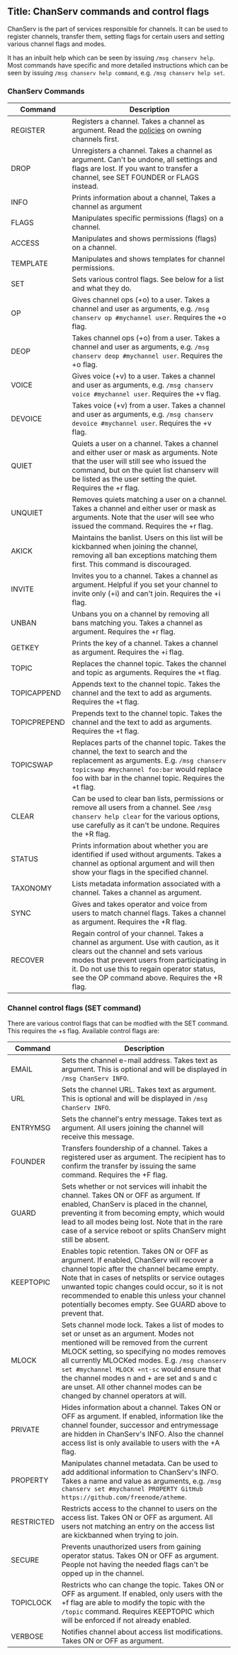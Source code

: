 Title: ChanServ commands and control flags
---
ChanServ is the part of services responsible for channels. It can be used to register channels, transfer them, setting flags for certain users and setting various channel flags and modes.

It has an inbuilt help which can be seen by issuing `/msg chanserv help`. Most commands have specific and more detailed instructions which can be seen by issuing `/msg chanserv help command`, e.g. `/msg chanserv help set`.

### ChanServ Commands
| Command      | Description |
| -------      | ----------- |
| REGISTER     | Registers a channel. Takes a channel as argument. Read the [policies](pages/policies) on owning channels first. |
| DROP         | Unregisters a channel. Takes a channel as argument. Can't be undone, all settings and flags are lost. If you want to transfer a channel, see SET FOUNDER or FLAGS instead. |
| INFO         | Prints information about a channel, Takes a channel as argument |
| FLAGS        | Manipulates specific permissions (flags) on a channel. |
| ACCESS       | Manipulates and shows permissions (flags) on a channel. |
| TEMPLATE     | Manipulates and shows templates for channel permissions. |
| SET          | Sets various control flags. See below for a list and what they do. |
| OP           | Gives channel ops (+o) to a user. Takes a channel and user as arguments, e.g. `/msg chanserv op #mychannel user`. Requires the +o flag. |
| DEOP         | Takes channel ops (+o) from a user. Takes a channel and user as arguments, e.g. `/msg chanserv deop #mychannel user`. Requires the +o flag. |
| VOICE        | Gives voice (+v) to a user. Takes a channel and user as arguments, e.g. `/msg chanserv voice #mychannel user`. Requires the +v flag. |
| DEVOICE      | Takes voice (+v) from a user. Takes a channel and user as arguments, e.g. `/msg chanserv devoice #mychannel user`. Requires the +v flag. |
| QUIET        | Quiets a user on a channel. Takes a channel and either user or mask as arguments. Note that the user will still see who issued the command, but on the quiet list chanserv will be listed as the user setting the quiet. Requires the +r flag. |
| UNQUIET      | Removes quiets matching a user on a channel. Takes a channel and either user or mask as arguments. Note that the user will see who issued the command. Requires the +r flag. |
| AKICK        | Maintains the banlist. Users on this list will be kickbanned when joining the channel, removing all ban exceptions matching them first. This command is discouraged. |
| INVITE       | Invites you to a channel. Takes a channel as argument. Helpful if you set your channel to invite only (+i) and can't join. Requires the +i flag.  |
| UNBAN        | Unbans you on a channel by removing all bans matching you. Takes a channel as argument. Requires the +r flag. |
| GETKEY       | Prints the key of a channel. Takes a channel as argument. Requires the +i flag. |
| TOPIC        | Replaces the channel topic. Takes the channel and topic as arguments. Requires the +t flag. |
| TOPICAPPEND  | Appends text to the channel topic. Takes the channel and the text to add as arguments. Requires the +t flag. |
| TOPICPREPEND | Prepends text to the channel topic. Takes the channel and the text to add as arguments. Requires the +t flag. |
| TOPICSWAP    | Replaces parts of the channel topic. Takes the channel, the text to search and the replacement as arguments. E.g. `/msg chanserv topicswap #mychannel foo:bar` would replace foo with bar in the channel topic. Requires the +t flag. |
| CLEAR        | Can be used to clear ban lists, permissions or remove all users from a channel. See `/msg chanserv help clear` for the various options, use carefully as it can't be undone. Requires the +R flag. |
| STATUS       | Prints information about whether you are identified if used without arguments. Takes a channel as optional argument and will then show your flags in the specified channel. |
| TAXONOMY     | Lists metadata information associated with a channel. Takes a channel as argument. |
| SYNC         | Gives and takes operator and voice from users to match channel flags. Takes a channel as argument. Requires the +R flag. |
| RECOVER      | Regain control of your channel. Takes a channel as argument. Use with caution, as it clears out the channel and sets various modes that prevent users from participating in it. Do not use this to regain operator status, see the OP command above. Requires the +R flag. |


### Channel control flags (SET command)
There are various control flags that can be modfied with the SET command. This requires the +s flag.
Available control flags are:

| Command      | Description |
| -------      | ----------- |
| EMAIL       | Sets the channel e-mail address. Takes text as argument. This is optional and will be displayed in `/msg ChanServ INFO`. |
| URL         |    Sets the channel URL. Takes text as argument. This is optional and will be displayed in `/msg ChanServ INFO`.
| ENTRYMSG    | Sets the channel's entry message. Takes text as argument. All users joining the channel will receive this message. |
| FOUNDER     | Transfers foundership of a channel. Takes a registered user as argument. The recipient has to confirm the transfer by issuing the same command. Requires the +F flag. |
| GUARD       | Sets whether or not services will inhabit the channel. Takes ON or OFF as argument. If enabled, ChanServ is placed in the channel, preventing it from becoming empty, which would lead to all modes being lost. Note that in the rare case of a service reboot or splits ChanServ might still be absent. |
| KEEPTOPIC   | Enables topic retention. Takes ON or OFF as argument. If enabled, ChanServ will recover a channel topic after the channel became empty. Note that in cases of netsplits or service outages unwanted topic changes could occur, so it is not recommended to enable this unless your channel potentially becomes empty. See GUARD above to prevent that. |
| MLOCK       | Sets channel mode lock. Takes a list of modes to set or unset as an argument. Modes not mentioned will be removed from the current MLOCK setting, so specifying no modes removes all currently MLOCKed modes. E.g. `/msg chanserv set #mychannel MLOCK +nt-sc` would ensure that the channel modes n and + are set and s and c are unset. All other channel modes can be changed by channel operators at will. |
| PRIVATE     | Hides information about a channel. Takes ON or OFF as argument. If enabled, information like the channel founder, successor and entrymessage are hidden in ChanServ's INFO. Also the channel access list is only available to users with the +A flag. |
| PROPERTY    | Manipulates channel metadata. Can be used to add additional information to ChanServ's INFO. Takes a name and value as arguments, e.g. `/msg chanserv set #mychannel PROPERTY GitHub https://github.com/freenode/atheme`. |
| RESTRICTED  | Restricts access to the channel to users on the access list. Takes ON or OFF as argument. All users not matching an entry on the access list are kickbanned when trying to join. |
| SECURE      | Prevents unauthorized users from gaining operator status. Takes ON or OFF as argument. People not having the needed flags can't be opped up in the channel. |
| TOPICLOCK   | Restricts who can change the topic. Takes ON or OFF as argument. If enabled, only users with the +f flag are able to modify the topic with the `/topic` command. Requires KEEPTOPIC which will be enforced if not already enabled. |
| VERBOSE     | Notifies channel about access list modifications. Takes ON or OFF as argument. |
